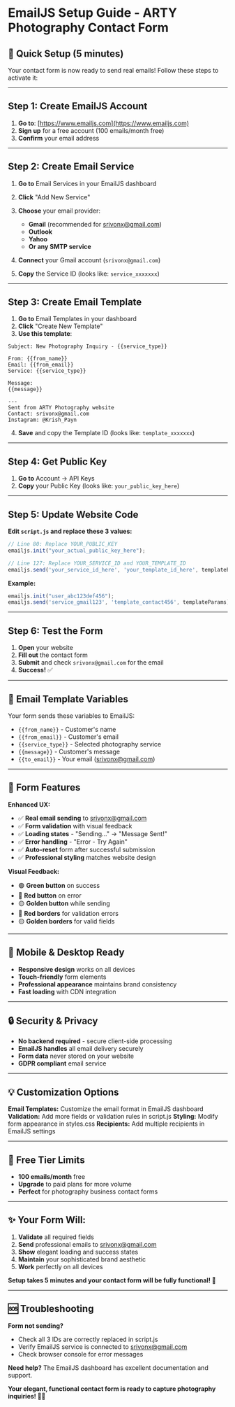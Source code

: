 # EmailJS Setup Guide - ARTY Photography Contact Form

## 🚀 **Quick Setup (5 minutes)**

Your contact form is now ready to send real emails! Follow these steps to activate it:

---

## **Step 1: Create EmailJS Account**

1. **Go to**: [https://www.emailjs.com](https://www.emailjs.com)
2. **Sign up** for a free account (100 emails/month free)
3. **Confirm** your email address

---

## **Step 2: Create Email Service**

1. **Go to** Email Services in your EmailJS dashboard
2. **Click** "Add New Service"
3. **Choose** your email provider:
   - **Gmail** (recommended for srivonx@gmail.com)
   - **Outlook**
   - **Yahoo**
   - **Or any SMTP service**

4. **Connect** your Gmail account (`srivonx@gmail.com`)
5. **Copy** the Service ID (looks like: `service_xxxxxxx`)

---

## **Step 3: Create Email Template**

1. **Go to** Email Templates in your dashboard
2. **Click** "Create New Template"
3. **Use this template**:

```
Subject: New Photography Inquiry - {{service_type}}

From: {{from_name}}
Email: {{from_email}}
Service: {{service_type}}

Message:
{{message}}

---
Sent from ARTY Photography website
Contact: srivonx@gmail.com
Instagram: @Krish_Payn
```

4. **Save** and copy the Template ID (looks like: `template_xxxxxxx`)

---

## **Step 4: Get Public Key**

1. **Go to** Account → API Keys
2. **Copy** your Public Key (looks like: `your_public_key_here`)

---

## **Step 5: Update Website Code**

**Edit `script.js` and replace these 3 values:**

```javascript
// Line 80: Replace YOUR_PUBLIC_KEY
emailjs.init("your_actual_public_key_here");

// Line 127: Replace YOUR_SERVICE_ID and YOUR_TEMPLATE_ID
emailjs.send('your_service_id_here', 'your_template_id_here', templateParams)
```

**Example:**
```javascript
emailjs.init("user_abc123def456");
emailjs.send('service_gmail123', 'template_contact456', templateParams)
```

---

## **Step 6: Test the Form**

1. **Open** your website
2. **Fill out** the contact form
3. **Submit** and check `srivonx@gmail.com` for the email
4. **Success!** ✅

---

## **📧 Email Template Variables**

Your form sends these variables to EmailJS:

- `{{from_name}}` - Customer's name
- `{{from_email}}` - Customer's email  
- `{{service_type}}` - Selected photography service
- `{{message}}` - Customer's message
- `{{to_email}}` - Your email (srivonx@gmail.com)

---

## **🎨 Form Features**

**Enhanced UX:**
- ✅ **Real email sending** to srivonx@gmail.com
- ✅ **Form validation** with visual feedback
- ✅ **Loading states** - "Sending..." → "Message Sent!"
- ✅ **Error handling** - "Error - Try Again"
- ✅ **Auto-reset** form after successful submission
- ✅ **Professional styling** matches website design

**Visual Feedback:**
- 🟢 **Green button** on success
- 🔴 **Red button** on error  
- 🟡 **Golden button** while sending
- 🔴 **Red borders** for validation errors
- 🟡 **Golden borders** for valid fields

---

## **📱 Mobile & Desktop Ready**

- **Responsive design** works on all devices
- **Touch-friendly** form elements
- **Professional appearance** maintains brand consistency
- **Fast loading** with CDN integration

---

## **🔒 Security & Privacy**

- **No backend required** - secure client-side processing
- **EmailJS handles** all email delivery securely
- **Form data** never stored on your website
- **GDPR compliant** email service

---

## **💡 Customization Options**

**Email Templates:** Customize the email format in EmailJS dashboard
**Validation:** Add more fields or validation rules in script.js
**Styling:** Modify form appearance in styles.css
**Recipients:** Add multiple recipients in EmailJS settings

---

## **🎯 Free Tier Limits**

- **100 emails/month** free
- **Upgrade** to paid plans for more volume
- **Perfect** for photography business contact forms

---

## **✨ Your Form Will:**

1. **Validate** all required fields
2. **Send** professional emails to srivonx@gmail.com
3. **Show** elegant loading and success states
4. **Maintain** your sophisticated brand aesthetic
5. **Work** perfectly on all devices

**Setup takes 5 minutes and your contact form will be fully functional! 🚀**

---

## **🆘 Troubleshooting**

**Form not sending?**
- Check all 3 IDs are correctly replaced in script.js
- Verify EmailJS service is connected to srivonx@gmail.com
- Check browser console for error messages

**Need help?** The EmailJS dashboard has excellent documentation and support.

**Your elegant, functional contact form is ready to capture photography inquiries! 📸✨**